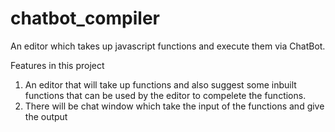 # chatbot_compiler

An editor which takes up javascript functions and execute them via ChatBot.

Features in this project

1. An editor that will take up functions and also suggest some inbuilt functions that can be used by the editor to compelete the functions.
2. There will be chat window which take the input of the functions and give the output
